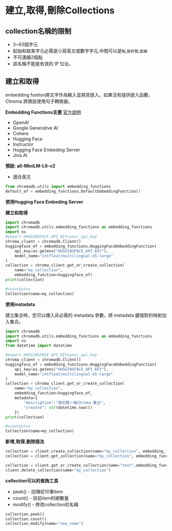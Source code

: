 # 建立,取得,刪除Collections
## collection名稱的限制
- 3~63個字元
- 起始和結束字元必需是小寫英文或數字字元,中間可以是`點`,`破折號`,`底線`
- 不可連續2個點
- 該名稱不能是有效的 IP 位址。

## 建立和取得

embedding funtion將文字作為輸入並將其嵌入。如果沒有提供嵌入函數，Chroma 將預設使用句子轉換器。

**Embedding Functions支援**
[官方說明](https://docs.trychroma.com/docs/embeddings/embedding-functions)

- OpenAI
- Google Generative AI
- Cohere
- Hugging Face
- Instructor
- Hugging Face Embeding Server
- Jina AI

**預設: all-MiniLM-L6-v2**
- 適合英文

```python
from chromadb.utils import embedding_functions
default_ef = embedding_functions.DefaultEmbeddingFunction()
```

**使用Hugging Face Embeding Server**

**建立和取得**

```python
import chromadb
import chromadb.utils.embedding_functions as embedding_functions
import os
#export HUGGINGFACE_API_KEY=your_api_key
chroma_client = chromadb.Client()
huggingface_ef = embedding_functions.HuggingFaceEmbeddingFunction(
    api_key=os.getenv("HUGGINGFACE_API_KEY"),
    model_name="intfloat/multilingual-e5-large"
)
collection = chroma_client.get_or_create_collection(
    name="my_collection",
    embedding_function=huggingface_ef)
print(collection)

#==output==
Collection(name=my_collection)
```

**使用matadata**

建立集合時，您可以傳入非必需的 metadata 參數，將 metadata 鍵值對的映射加入集合。

```python
import chromadb
import chromadb.utils.embedding_functions as embedding_functions
import os
from datetime import datetime

#export HUGGINGFACE_API_KEY=your_api_key
chroma_client = chromadb.Client()
huggingface_ef = embedding_functions.HuggingFaceEmbeddingFunction(
    api_key=os.getenv("HUGGINGFACE_API_KEY"),
    model_name="intfloat/multilingual-e5-large"
)
collection = chroma_client.get_or_create_collection(
    name="my_collection",
    embedding_function=huggingface_ef,
    metadata={
        "description":"我的第一個Chroma 集合",
        "created": str(datetime.now())
    })
print(collection)

#==output==
Collection(name=my_collection)
```

**新增,取得,刪除語法**

```python
collection = client.create_collection(name="my_collection", embedding_function=emb_fn)
collection = client.get_collection(name="my_collection", embedding_function=emb_fn)

collection = client.get_or_create_collection(name="test",embedding_function=emb_fn)
client.delete_collection(name="my_collection")
```

**collection可以的查詢工具**
- peek() - 回傳前10筆item
- count() - 目前item的總數量
- modify() - 修改collection的名稱

```python
collection.peek() 
collection.count() 
collection.modify(name="new_name")
```







